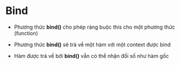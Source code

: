 # Bind

-   Phương thức **bind()** cho phép ràng buộc this cho một phương thức (function)

-   Phương thức **bind()** sẽ trả về một hàm với một context được bind

-   Hàm được trả về bởi **bind()** vẫn có thể nhận đối số như hàm gốc
